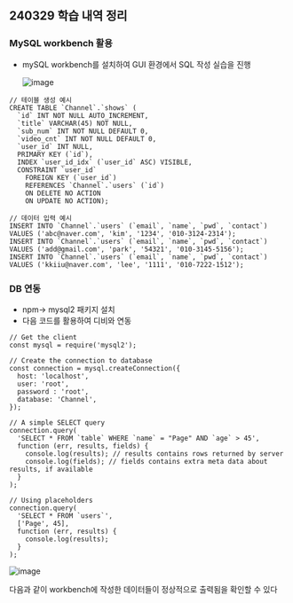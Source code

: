 ## 240329 학습 내역 정리

### MySQL workbench 활용
- mySQL workbench를 설치하여 GUI 환경에서 SQL 작성 실습을 진행

  ![image](https://github.com/kimsunhoon/devcourse/assets/96249610/c0d20d54-8082-498c-abba-22e52fe2f2ce)
```
// 테이블 생성 예시
CREATE TABLE `Channel`.`shows` (
  `id` INT NOT NULL AUTO_INCREMENT,
  `title` VARCHAR(45) NOT NULL,
  `sub_num` INT NOT NULL DEFAULT 0,
  `video_cnt` INT NOT NULL DEFAULT 0,
  `user_id` INT NULL,
  PRIMARY KEY (`id`),
  INDEX `user_id_idx` (`user_id` ASC) VISIBLE,
  CONSTRAINT `user_id`
    FOREIGN KEY (`user_id`)
    REFERENCES `Channel`.`users` (`id`)
    ON DELETE NO ACTION
    ON UPDATE NO ACTION);
```
```
// 데이터 입력 예시
INSERT INTO `Channel`.`users` (`email`, `name`, `pwd`, `contact`) VALUES ('abc@naver.com', 'kim', '1234', '010-3124-2314');
INSERT INTO `Channel`.`users` (`email`, `name`, `pwd`, `contact`) VALUES ('add@gmail.com', 'park', '54321', '010-3145-5156');
INSERT INTO `Channel`.`users` (`email`, `name`, `pwd`, `contact`) VALUES ('kkiiu@naver.com', 'lee', '1111', '010-7222-1512');
```

### DB 연동
- npm-> mysql2 패키지 설치
- 다음 코드를 활용하여 디비와 연동
```
// Get the client
const mysql = require('mysql2');

// Create the connection to database
const connection = mysql.createConnection({
  host: 'localhost',
  user: 'root',
  password : 'root',
  database: 'Channel',
});

// A simple SELECT query
connection.query(
  'SELECT * FROM `table` WHERE `name` = "Page" AND `age` > 45',
  function (err, results, fields) {
    console.log(results); // results contains rows returned by server
    console.log(fields); // fields contains extra meta data about results, if available
  }
);

// Using placeholders
connection.query(
  'SELECT * FROM `users`',
  ['Page', 45],
  function (err, results) {
    console.log(results);
  }
);
```

![image](https://github.com/kimsunhoon/devcourse/assets/96249610/adef59a9-0093-4138-93ab-44cec8b1b2c7)

다음과 같이 workbench에 작성한 데이터들이 정상적으로 출력됨을 확인할 수 있다
